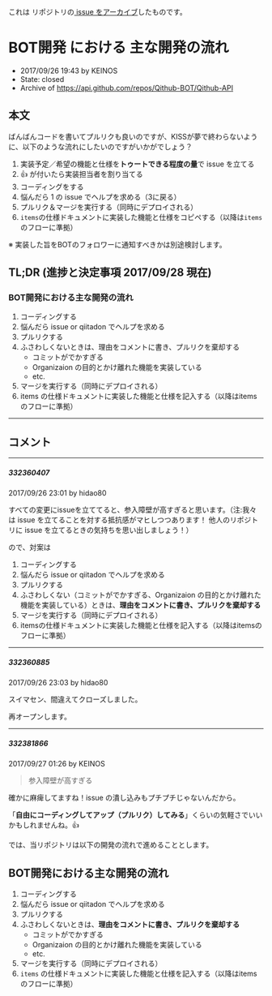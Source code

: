 これは  リポジトリの[ issue をアーカイブ]()したものです。

# BOT開発 における 主な開発の流れ

- 2017/09/26 19:43 by KEINOS
- State: closed
- Archive of https://api.github.com/repos/Qithub-BOT/Qithub-API

## 本文

ばんばんコードを書いてプルリクも良いのですが、KISSが夢で終わらないように、以下のような流れにしたいのですがいかがでしょう？

1. 実装予定／希望の機能と仕様を**トゥートできる程度の量**で issue を立てる
2. 👍 が付いたら実装担当者を割り当てる
3. コーディングをする
4. 悩んだら 1 の issue でヘルプを求める（3に戻る）
5. プルリク＆マージを実行する（同時にデプロイされる）
6. `items`の仕様ドキュメントに実装した機能と仕様をコピペする（以降は`items`のフローに準拠）

※ 実装した旨をBOTのフォロワーに通知すべきかは別途検討します。

## TL;DR (進捗と決定事項 2017/09/28 現在)

### BOT開発における主な開発の流れ

1. コーディングする
2. 悩んだら issue or qiitadon でヘルプを求める
3. プルリクする
4. ふさわしくないときは、理由をコメントに書き、プルリクを棄却する
    - コミットがでかすぎる
    - Organizaion の目的とかけ離れた機能を実装している
    - etc.
5. マージを実行する（同時にデプロイされる）
6. items の仕様ドキュメントに実装した機能と仕様を記入する（以降はitemsのフローに準拠）

-----

## コメント

-----

##### 332360407

2017/09/26 23:01 by hidao80

すべての変更にissueを立ててると、参入障壁が高すぎると思います。（注:我々は issue を立てることを対する抵抗感がマヒしつつあります！ 他人のリポジトリに issue を立てるときの気持ちを思い出しましょう！）

ので、対案は

1. コーディングする
3. 悩んだら issue or qiitadon でヘルプを求める
2. プルリクする
4. ふさわしくない（コミットがでかすぎる、Organizaion の目的とかけ離れた機能を実装している）ときは、**理由をコメントに書き、プルリクを棄却する**
5. マージを実行する（同時にデプロイされる）
5. itemsの仕様ドキュメントに実装した機能と仕様を記入する（以降はitemsのフローに準拠）

-----

##### 332360885

2017/09/26 23:03 by hidao80

スイマセン、間違えてクローズしました。

再オープンします。

-----

##### 332381866

2017/09/27 01:26 by KEINOS

> 参入障壁が高すぎる

確かに麻痺してますね！issue の潰し込みもプチプチじゃないんだから。

「**自由にコーディングしてアップ（プルリク）してみる**」くらいの気軽さでいいかもしれませんね。:thumbsup:

では、当リポジトリは以下の開発の流れで進めることとします。

## BOT開発における主な開発の流れ
1. コーディングする
2. 悩んだら issue or qiitadon でヘルプを求める
3. プルリクする
4. ふさわしくないときは、**理由をコメントに書き、プルリクを棄却する**
    - コミットがでかすぎる
    - Organizaion の目的とかけ離れた機能を実装している
    - etc.
5. マージを実行する（同時にデプロイされる）
6. `items` の仕様ドキュメントに実装した機能と仕様を記入する（以降はitemsのフローに準拠）

